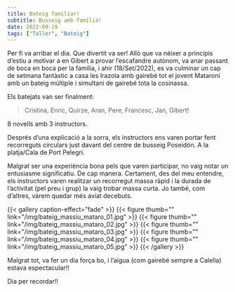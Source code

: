 ```yaml
---
title: Bateig familiar!
subtitle: Busseig amb família!
date: 2022-09-19
tags: ["Taller", "Bateig"]
---
```


Per fi va arribar el dia. Que divertit va ser! Allò que va néixer a principis d’estiu a motivar a en Gibert a provar l’escafandre autònom, va anar passant de boca en boca per la família, i ahir (18/Set/2022), es va culminar un cap de setmana fantàstic a casa les Irazola amb gairebé tot el jovent Mataroní amb un bateig múltiple i simultani de gairebé tota la cosinassa.

Els batejats van ser finalment: 

> Cristina, Enric, Quirze, Aran, Pere, Francesc, Jan, Gibert!

8 novells amb 3 instructors.

Després d’una explicació a la sorra, els instructors ens varen portar fent recorreguts circulars just davant del centre de busseig Poseidón. A la platja/Cala de Port Pelegrí.

Malgrat ser una experiència bona pels que varen participar, no vaig notar un entusiasme significatiu. De cap manera. Certament, des del meu entendre, els instructors varen realitzar un recorregut massa ràpid i la durada de l’activitat (pel preu i grup) la vaig trobar massa curta. Jo també, com d’altres, vàrem quedar més aviat decebuts.

{{< gallery caption-effect="fade" >}}
  {{< figure thumb="" link="/img/bateig_massiu_mataro_01.jpg" >}}
  {{< figure thumb="" link="/img/bateig_massiu_mataro_02.jpg" >}}
  {{< figure thumb="" link="/img/bateig_massiu_mataro_03.jpg" >}}
  {{< figure thumb="" link="/img/bateig_massiu_mataro_04.jpg" >}}
  {{< figure thumb="" link="/img/bateig_massiu_mataro_05.jpg" >}}
{{< /gallery >}}

Malgrat tot, va fer un dia força bo, i l’aigua (com gairebé sempre a Calella) estava espectacular!!

Dia per recordar!!